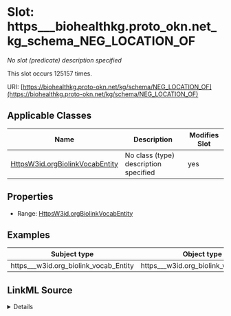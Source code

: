 

# Slot: https___biohealthkg.proto_okn.net_kg_schema_NEG_LOCATION_OF


_No slot (predicate) description specified_






This slot occurs 125157 times.


URI: [https://biohealthkg.proto-okn.net/kg/schema/NEG_LOCATION_OF](https://biohealthkg.proto-okn.net/kg/schema/NEG_LOCATION_OF)



<!-- no inheritance hierarchy -->





## Applicable Classes

| Name | Description | Modifies Slot |
| --- | --- | --- |
| [HttpsW3id.orgBiolinkVocabEntity](../classes/HttpsW3id.orgBiolinkVocabEntity.md) | No class (type) description specified |  yes  |







## Properties

* Range: [HttpsW3id.orgBiolinkVocabEntity](../classes/HttpsW3id.orgBiolinkVocabEntity.md)






## Examples

| Subject type | Object type | Example subject | Example object | Occurrences |
| --- | --- | --- | --- | --- |
| https___w3id.org_biolink_vocab_Entity | https___w3id.org_biolink_vocab_Entity | http://linkedlifedata.com/resource/umls/id/C0000184 | http://linkedlifedata.com/resource/umls/id/C0162493 | 125157 |




## LinkML Source

<details>

```yaml
name: https___biohealthkg.proto-okn.net_kg_schema_NEG_LOCATION_OF
annotations:
  count:
    tag: count
    value: 125157
description: No slot (predicate) description specified
examples:
- object:
    example_object: http://linkedlifedata.com/resource/umls/id/C0162493
    example_object_type: https___w3id.org_biolink_vocab_Entity
    example_predicate: https://biohealthkg.proto-okn.net/kg/schema/NEG_LOCATION_OF
    example_subject: http://linkedlifedata.com/resource/umls/id/C0000184
    example_subject_type: https___w3id.org_biolink_vocab_Entity
from_schema: biohealth
rank: 1000
slot_uri: https://biohealthkg.proto-okn.net/kg/schema/NEG_LOCATION_OF
alias: https___biohealthkg.proto_okn.net_kg_schema_NEG_LOCATION_OF
domain_of:
- https___w3id.org_biolink_vocab_Entity
range: https___w3id.org_biolink_vocab_Entity

```
</details>